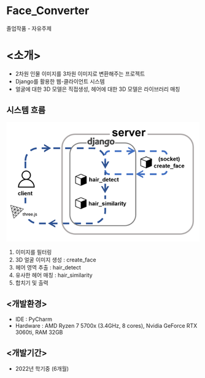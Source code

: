 # Face_Converter
졸업작품 - 자유주제

# <소개>
  - 2차원 인물 이미지를 3차원 이미지로 변환해주는 프로젝트
  - Django를 활용한 웹-클라이언트 시스템
  - 얼굴에 대한 3D 모델은 직접생성, 헤어에 대한 3D 모델은 라이브러리 매칭

 ## 시스템 흐름
  <img src="./readme_images/flow_diagram.png">
  
  1) 이미지를 필터링
  2) 3D 얼굴 이미지 생성 : create_face
  3) 헤어 영역 추출 : hair_detect
  4) 유사한 헤어 매칭 : hair_similarity
  5) 합치기 및 출력
  
  
 
## <개발환경>
- IDE : PyCharm
- Hardware : AMD Ryzen 7 5700x (3.4GHz, 8 cores), Nvidia GeForce RTX 3060ti, RAM 32GB

## <개발기간>
- 2022년 학기중 (6개월)
